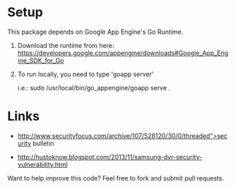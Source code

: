 Setup
=====
This package depends on Google App Engine's Go Runtime.

1. Download the runtime from here:
https://developers.google.com/appengine/downloads#Google_App_Engine_SDK_for_Go

2. To run locally, you need to type 'goapp server'

   i.e.:
     sudo /usr/local/bin/go_appengine/goapp serve .

Links
=====
* http://www.securityfocus.com/archive/107/528120/30/0/threaded">security bulletin

* http://hustoknow.blogspot.com/2013/11/samsung-dvr-security-vulnerability.html

Want to help improve this code?  Feel free to fork and submit pull requests.

